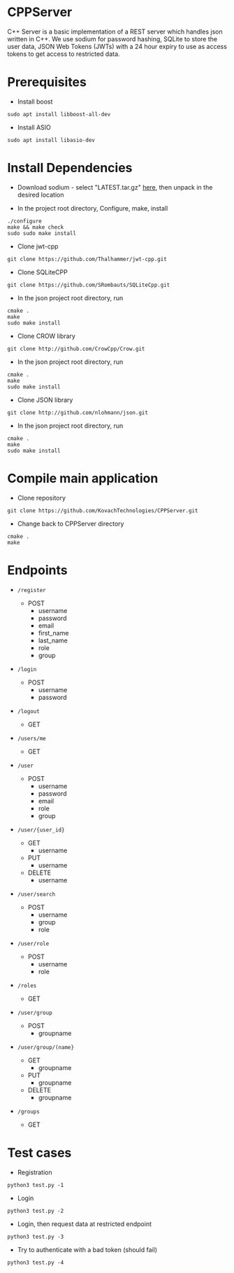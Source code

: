 # CPPServer
C++ Server is a basic implementation of a REST server which handles json written in C++.  We use sodium for password hashing, SQLite to store the user data, JSON Web Tokens (JWTs) with a 24 hour expiry to use as access tokens to get access to restricted data.

# Prerequisites

* Install boost
```
sudo apt install libboost-all-dev
```

* Install ASIO
```
sudo apt install libasio-dev
```

# Install Dependencies

* Download sodium - select "LATEST.tar.gz" [here](https://download.libsodium.org/libsodium/releases/), then unpack in the desired location

* In the project root directory, Configure, make, install
```
./configure
make && make check
sudo sudo make install
```

* Clone jwt-cpp
```
git clone https://github.com/Thalhammer/jwt-cpp.git
```

* Clone SQLiteCPP

```
git clone https://github.com/SRombauts/SQLiteCpp.git
```

* In the json project root directory, run

```
cmake .
make
sudo make install
```

* Clone CROW library

```
git clone http://github.com/CrowCpp/Crow.git
```

* In the json project root directory, run

```
cmake .
make
sudo make install
```

* Clone JSON library

```
git clone http://github.com/nlohmann/json.git
```

* In the json project root directory, run

```
cmake .
make
sudo make install
```

# Compile main application

* Clone repository
```
git clone https://github.com/KovachTechnologies/CPPServer.git
```

* Change back to CPPServer directory
```
cmake .
make
```

# Endpoints

- `/register`
    - POST
        - username
        - password
        - email
        - first_name
        - last_name
        - role
        - group

- `/login`
    - POST
        - username
        - password

- `/logout`
    - GET

- `/users/me`
    - GET

- `/user`
    - POST
        - username
        - password
        - email
        - role
        - group

- `/user/{user_id}`
    - GET
        - username
    - PUT
        - username
    - DELETE
        - username

- `/user/search`
    - POST
        - username
        - group
        - role

- `/user/role`
    - POST
        - username
        - role

- `/roles`
    - GET

- `/user/group`
    - POST
        - groupname

- `/user/group/(name}`
    - GET
        - groupname
    - PUT
        - groupname
    - DELETE
        - groupname

- `/groups`
    - GET

# Test cases 

* Registration
```
python3 test.py -1
```

* Login 
```
python3 test.py -2
```

* Login, then request data at restricted endpoint 
```
python3 test.py -3
```

* Try to authenticate with a bad token (should fail) 
```
python3 test.py -4
```


